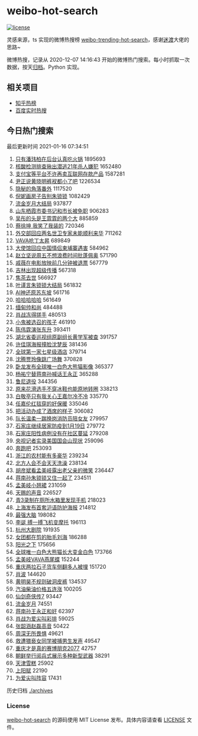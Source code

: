 # weibo-hot-search

[![license](https://img.shields.io/github/license/Arrackisarookie/weibo-hot-search)](https://github.com/Arrackisarookie/weibo-hot-search/blob/master/LICENSE)

灵感来源，ts 实现的微博热搜榜 [weibo-trending-hot-search](https://github.com/justjavac/weibo-trending-hot-search)，感谢[迷渡](https://github.com/justjavac)大佬的思路~

微博热搜，记录从 2020-12-07 14:16:43 开始的微博热门搜索。每小时抓取一次数据，按天[归档](./archives)。Python 实现。

## 相关项目
+ [知乎热榜](https://github.com/Arrackisarookie/zhihu-top-search)
+ [百度实时热搜](https://github.com/Arrackisarookie/baidu-hot-search)

## 今日热门搜索

<!-- Rank Begin -->

最后更新时间 2021-01-16 07:34:51

1. [只有潘玮柏在后台认真吃火锅](https://s.weibo.com/weibo?q=%23%E5%8F%AA%E6%9C%89%E6%BD%98%E7%8E%AE%E6%9F%8F%E5%9C%A8%E5%90%8E%E5%8F%B0%E8%AE%A4%E7%9C%9F%E5%90%83%E7%81%AB%E9%94%85%23&Refer=top) 1895693
1. [核酸检测排查揪出潜逃21年杀人嫌犯](https://s.weibo.com/weibo?q=%23%E6%A0%B8%E9%85%B8%E6%A3%80%E6%B5%8B%E6%8E%92%E6%9F%A5%E6%8F%AA%E5%87%BA%E6%BD%9C%E9%80%8321%E5%B9%B4%E6%9D%80%E4%BA%BA%E5%AB%8C%E7%8A%AF%23&Refer=top) 1652480
1. [支付宝等平台不许再卖互联网存款产品](https://s.weibo.com/weibo?q=%23%E6%94%AF%E4%BB%98%E5%AE%9D%E7%AD%89%E5%B9%B3%E5%8F%B0%E4%B8%8D%E8%AE%B8%E5%86%8D%E5%8D%96%E4%BA%92%E8%81%94%E7%BD%91%E5%AD%98%E6%AC%BE%E4%BA%A7%E5%93%81%23&Refer=top) 1587281
1. [尹正说黄晓明裤衩都小了吧](https://s.weibo.com/weibo?q=%23%E5%B0%B9%E6%AD%A3%E8%AF%B4%E9%BB%84%E6%99%93%E6%98%8E%E8%A3%A4%E8%A1%A9%E9%83%BD%E5%B0%8F%E4%BA%86%E5%90%A7%23&Refer=top) 1226534
1. [隐秘的角落番外](https://s.weibo.com/weibo?q=%23%E9%9A%90%E7%A7%98%E7%9A%84%E8%A7%92%E8%90%BD%E7%95%AA%E5%A4%96%23&Refer=top) 1117520
1. [倪妮画房子告别朱锁锁](https://s.weibo.com/weibo?q=%23%E5%80%AA%E5%A6%AE%E7%94%BB%E6%88%BF%E5%AD%90%E5%91%8A%E5%88%AB%E6%9C%B1%E9%94%81%E9%94%81%23&Refer=top) 1082429
1. [流金岁月大结局](https://s.weibo.com/weibo?q=%23%E6%B5%81%E9%87%91%E5%B2%81%E6%9C%88%E5%A4%A7%E7%BB%93%E5%B1%80%23&Refer=top) 937877
1. [山东栖霞市委书记和市长被免职](https://s.weibo.com/weibo?q=%23%E5%B1%B1%E4%B8%9C%E6%A0%96%E9%9C%9E%E5%B8%82%E5%A7%94%E4%B9%A6%E8%AE%B0%E5%92%8C%E5%B8%82%E9%95%BF%E8%A2%AB%E5%85%8D%E8%81%8C%23&Refer=top) 906283
1. [吴彤的头是王霏霏的两个大](https://s.weibo.com/weibo?q=%23%E5%90%B4%E5%BD%A4%E7%9A%84%E5%A4%B4%E6%98%AF%E7%8E%8B%E9%9C%8F%E9%9C%8F%E7%9A%84%E4%B8%A4%E4%B8%AA%E5%A4%A7%23&Refer=top) 885859
1. [蔡徐坤 我笑了我装的](https://s.weibo.com/weibo?q=%E8%94%A1%E5%BE%90%E5%9D%A4%20%E6%88%91%E7%AC%91%E4%BA%86%E6%88%91%E8%A3%85%E7%9A%84&Refer=top) 720346
1. [外交部回应两名世卫专家未能顺利来华](https://s.weibo.com/weibo?q=%E5%A4%96%E4%BA%A4%E9%83%A8%E5%9B%9E%E5%BA%94%E4%B8%A4%E5%90%8D%E4%B8%96%E5%8D%AB%E4%B8%93%E5%AE%B6%E6%9C%AA%E8%83%BD%E9%A1%BA%E5%88%A9%E6%9D%A5%E5%8D%8E&Refer=top) 711262
1. [VAVA呛丁太昇](https://s.weibo.com/weibo?q=%23VAVA%E5%91%9B%E4%B8%81%E5%A4%AA%E6%98%87%23&Refer=top) 689849
1. [大使馆回应中国情侣柬埔寨遇害](https://s.weibo.com/weibo?q=%E5%A4%A7%E4%BD%BF%E9%A6%86%E5%9B%9E%E5%BA%94%E4%B8%AD%E5%9B%BD%E6%83%85%E4%BE%A3%E6%9F%AC%E5%9F%94%E5%AF%A8%E9%81%87%E5%AE%B3&Refer=top) 584962
1. [赵立坚说周五不想浪费时间批蓬佩奥](https://s.weibo.com/weibo?q=%23%E8%B5%B5%E7%AB%8B%E5%9D%9A%E8%AF%B4%E5%91%A8%E4%BA%94%E4%B8%8D%E6%83%B3%E6%B5%AA%E8%B4%B9%E6%97%B6%E9%97%B4%E6%89%B9%E8%93%AC%E4%BD%A9%E5%A5%A5%23&Refer=top) 571790
1. [戚薇在电影放映前几分钟被退票](https://s.weibo.com/weibo?q=%23%E6%88%9A%E8%96%87%E5%9C%A8%E7%94%B5%E5%BD%B1%E6%94%BE%E6%98%A0%E5%89%8D%E5%87%A0%E5%88%86%E9%92%9F%E8%A2%AB%E9%80%80%E7%A5%A8%23&Refer=top) 567779
1. [吉林出现超级传播](https://s.weibo.com/weibo?q=%23%E5%90%89%E6%9E%97%E5%87%BA%E7%8E%B0%E8%B6%85%E7%BA%A7%E4%BC%A0%E6%92%AD%23&Refer=top) 567318
1. [焦茶去世](https://s.weibo.com/weibo?q=%23%E7%84%A6%E8%8C%B6%E5%8E%BB%E4%B8%96%23&Refer=top) 566927
1. [叶谨言朱锁锁大结局](https://s.weibo.com/weibo?q=%E5%8F%B6%E8%B0%A8%E8%A8%80%E6%9C%B1%E9%94%81%E9%94%81%E5%A4%A7%E7%BB%93%E5%B1%80&Refer=top) 561832
1. [AI神还原苏东坡](https://s.weibo.com/weibo?q=%23AI%E7%A5%9E%E8%BF%98%E5%8E%9F%E8%8B%8F%E4%B8%9C%E5%9D%A1%23&Refer=top) 561716
1. [哈哈哈哈哈](https://s.weibo.com/weibo?q=%E5%93%88%E5%93%88%E5%93%88%E5%93%88%E5%93%88&Refer=top) 561649
1. [缅甸帅和尚](https://s.weibo.com/weibo?q=%23%E7%BC%85%E7%94%B8%E5%B8%85%E5%92%8C%E5%B0%9A%23&Refer=top) 484488
1. [肖战冻得搓手](https://s.weibo.com/weibo?q=%23%E8%82%96%E6%88%98%E5%86%BB%E5%BE%97%E6%90%93%E6%89%8B%23&Refer=top) 480513
1. [小鬼被选召的孩子](https://s.weibo.com/weibo?q=%23%E5%B0%8F%E9%AC%BC%E8%A2%AB%E9%80%89%E5%8F%AC%E7%9A%84%E5%AD%A9%E5%AD%90%23&Refer=top) 461910
1. [陈伟霆演张东升](https://s.weibo.com/weibo?q=%E9%99%88%E4%BC%9F%E9%9C%86%E6%BC%94%E5%BC%A0%E4%B8%9C%E5%8D%87&Refer=top) 393411
1. [湖北省委巡视组原副组长黄学军被查](https://s.weibo.com/weibo?q=%23%E6%B9%96%E5%8C%97%E7%9C%81%E5%A7%94%E5%B7%A1%E8%A7%86%E7%BB%84%E5%8E%9F%E5%89%AF%E7%BB%84%E9%95%BF%E9%BB%84%E5%AD%A6%E5%86%9B%E8%A2%AB%E6%9F%A5%23&Refer=top) 391757
1. [许佳琪海报撞脸沈梦辰](https://s.weibo.com/weibo?q=%23%E8%AE%B8%E4%BD%B3%E7%90%AA%E6%B5%B7%E6%8A%A5%E6%92%9E%E8%84%B8%E6%B2%88%E6%A2%A6%E8%BE%B0%23&Refer=top) 381436
1. [全球第一家七星级酒店](https://s.weibo.com/weibo?q=%23%E5%85%A8%E7%90%83%E7%AC%AC%E4%B8%80%E5%AE%B6%E4%B8%83%E6%98%9F%E7%BA%A7%E9%85%92%E5%BA%97%23&Refer=top) 379714
1. [沈腾贾玲像跳广场舞](https://s.weibo.com/weibo?q=%E6%B2%88%E8%85%BE%E8%B4%BE%E7%8E%B2%E5%83%8F%E8%B7%B3%E5%B9%BF%E5%9C%BA%E8%88%9E&Refer=top) 370828
1. [卧龙发布全球唯一白色大熊猫影像](https://s.weibo.com/weibo?q=%E5%8D%A7%E9%BE%99%E5%8F%91%E5%B8%83%E5%85%A8%E7%90%83%E5%94%AF%E4%B8%80%E7%99%BD%E8%89%B2%E5%A4%A7%E7%86%8A%E7%8C%AB%E5%BD%B1%E5%83%8F&Refer=top) 365377
1. [杨祐宁替蒋南孙喊话王永正](https://s.weibo.com/weibo?q=%23%E6%9D%A8%E7%A5%90%E5%AE%81%E6%9B%BF%E8%92%8B%E5%8D%97%E5%AD%99%E5%96%8A%E8%AF%9D%E7%8E%8B%E6%B0%B8%E6%AD%A3%23&Refer=top) 365288
1. [鲁尼退役](https://s.weibo.com/weibo?q=%23%E9%B2%81%E5%B0%BC%E9%80%80%E5%BD%B9%23&Refer=top) 344356
1. [原来花滑选手不穿冰鞋也能原地转圈](https://s.weibo.com/weibo?q=%23%E5%8E%9F%E6%9D%A5%E8%8A%B1%E6%BB%91%E9%80%89%E6%89%8B%E4%B8%8D%E7%A9%BF%E5%86%B0%E9%9E%8B%E4%B9%9F%E8%83%BD%E5%8E%9F%E5%9C%B0%E8%BD%AC%E5%9C%88%23&Refer=top) 338213
1. [白敬亭只有我关心王嘉尔冷不冷](https://s.weibo.com/weibo?q=%23%E7%99%BD%E6%95%AC%E4%BA%AD%E5%8F%AA%E6%9C%89%E6%88%91%E5%85%B3%E5%BF%83%E7%8E%8B%E5%98%89%E5%B0%94%E5%86%B7%E4%B8%8D%E5%86%B7%23&Refer=top) 335770
1. [任嘉伦红毯穿的好保暖](https://s.weibo.com/weibo?q=%23%E4%BB%BB%E5%98%89%E4%BC%A6%E7%BA%A2%E6%AF%AF%E7%A9%BF%E7%9A%84%E5%A5%BD%E4%BF%9D%E6%9A%96%23&Refer=top) 335046
1. [把活动办成了酒席的样子](https://s.weibo.com/weibo?q=%23%E6%8A%8A%E6%B4%BB%E5%8A%A8%E5%8A%9E%E6%88%90%E4%BA%86%E9%85%92%E5%B8%AD%E7%9A%84%E6%A0%B7%E5%AD%90%23&Refer=top) 306082
1. [队长温柔一踹换岗消防员陪女友](https://s.weibo.com/weibo?q=%23%E9%98%9F%E9%95%BF%E6%B8%A9%E6%9F%94%E4%B8%80%E8%B8%B9%E6%8D%A2%E5%B2%97%E6%B6%88%E9%98%B2%E5%91%98%E9%99%AA%E5%A5%B3%E5%8F%8B%23&Refer=top) 279957
1. [石家庄继续居家防疫到1月19日](https://s.weibo.com/weibo?q=%E7%9F%B3%E5%AE%B6%E5%BA%84%E7%BB%A7%E7%BB%AD%E5%B1%85%E5%AE%B6%E9%98%B2%E7%96%AB%E5%88%B01%E6%9C%8819%E6%97%A5&Refer=top) 279772
1. [石家庄阳性病例没有在社区蔓延](https://s.weibo.com/weibo?q=%E7%9F%B3%E5%AE%B6%E5%BA%84%E9%98%B3%E6%80%A7%E7%97%85%E4%BE%8B%E6%B2%A1%E6%9C%89%E5%9C%A8%E7%A4%BE%E5%8C%BA%E8%94%93%E5%BB%B6&Refer=top) 279208
1. [央视记者实录美国国会山现状](https://s.weibo.com/weibo?q=%23%E5%A4%AE%E8%A7%86%E8%AE%B0%E8%80%85%E5%AE%9E%E5%BD%95%E7%BE%8E%E5%9B%BD%E5%9B%BD%E4%BC%9A%E5%B1%B1%E7%8E%B0%E7%8A%B6%23&Refer=top) 259096
1. [奔跑吧](https://s.weibo.com/weibo?q=%E5%A5%94%E8%B7%91%E5%90%A7&Refer=top) 253093
1. [浙江的农村能有多豪华](https://s.weibo.com/weibo?q=%23%E6%B5%99%E6%B1%9F%E7%9A%84%E5%86%9C%E6%9D%91%E8%83%BD%E6%9C%89%E5%A4%9A%E8%B1%AA%E5%8D%8E%23&Refer=top) 239234
1. [北方人会不会天天洗澡](https://s.weibo.com/weibo?q=%23%E5%8C%97%E6%96%B9%E4%BA%BA%E4%BC%9A%E4%B8%8D%E4%BC%9A%E5%A4%A9%E5%A4%A9%E6%B4%97%E6%BE%A1%23&Refer=top) 238134
1. [胡彦斌看孟美岐露出老父亲的微笑](https://s.weibo.com/weibo?q=%23%E8%83%A1%E5%BD%A6%E6%96%8C%E7%9C%8B%E5%AD%9F%E7%BE%8E%E5%B2%90%E9%9C%B2%E5%87%BA%E8%80%81%E7%88%B6%E4%BA%B2%E7%9A%84%E5%BE%AE%E7%AC%91%23&Refer=top) 236447
1. [蒋南孙朱锁锁又住一起了](https://s.weibo.com/weibo?q=%E8%92%8B%E5%8D%97%E5%AD%99%E6%9C%B1%E9%94%81%E9%94%81%E5%8F%88%E4%BD%8F%E4%B8%80%E8%B5%B7%E4%BA%86&Refer=top) 234511
1. [孟美岐小翘裙](https://s.weibo.com/weibo?q=%23%E5%AD%9F%E7%BE%8E%E5%B2%90%E5%B0%8F%E7%BF%98%E8%A3%99%23&Refer=top) 231059
1. [天赐的声音](https://s.weibo.com/weibo?q=%E5%A4%A9%E8%B5%90%E7%9A%84%E5%A3%B0%E9%9F%B3&Refer=top) 226527
1. [青3录制在厕所水箱里发现手机](https://s.weibo.com/weibo?q=%23%E9%9D%923%E5%BD%95%E5%88%B6%E5%9C%A8%E5%8E%95%E6%89%80%E6%B0%B4%E7%AE%B1%E9%87%8C%E5%8F%91%E7%8E%B0%E6%89%8B%E6%9C%BA%23&Refer=top) 218023
1. [上海发布首套沪语防护海报](https://s.weibo.com/weibo?q=%E4%B8%8A%E6%B5%B7%E5%8F%91%E5%B8%83%E9%A6%96%E5%A5%97%E6%B2%AA%E8%AF%AD%E9%98%B2%E6%8A%A4%E6%B5%B7%E6%8A%A5&Refer=top) 214812
1. [最强大脑](https://s.weibo.com/weibo?q=%E6%9C%80%E5%BC%BA%E5%A4%A7%E8%84%91&Refer=top) 198082
1. [李诞 搏一搏飞机变摩托](https://s.weibo.com/weibo?q=%E6%9D%8E%E8%AF%9E%20%E6%90%8F%E4%B8%80%E6%90%8F%E9%A3%9E%E6%9C%BA%E5%8F%98%E6%91%A9%E6%89%98&Refer=top) 196113
1. [杭州大剧院](https://s.weibo.com/weibo?q=%E6%9D%AD%E5%B7%9E%E5%A4%A7%E5%89%A7%E9%99%A2&Refer=top) 191935
1. [女团都在剪的胎毛刘海](https://s.weibo.com/weibo?q=%23%E5%A5%B3%E5%9B%A2%E9%83%BD%E5%9C%A8%E5%89%AA%E7%9A%84%E8%83%8E%E6%AF%9B%E5%88%98%E6%B5%B7%23&Refer=top) 186288
1. [阳光之下](https://s.weibo.com/weibo?q=%E9%98%B3%E5%85%89%E4%B9%8B%E4%B8%8B&Refer=top) 175656
1. [全球唯一白色大熊猫长大变金白色](https://s.weibo.com/weibo?q=%E5%85%A8%E7%90%83%E5%94%AF%E4%B8%80%E7%99%BD%E8%89%B2%E5%A4%A7%E7%86%8A%E7%8C%AB%E9%95%BF%E5%A4%A7%E5%8F%98%E9%87%91%E7%99%BD%E8%89%B2&Refer=top) 173766
1. [孟美岐VAVA燕尾蝶](https://s.weibo.com/weibo?q=%E5%AD%9F%E7%BE%8E%E5%B2%90VAVA%E7%87%95%E5%B0%BE%E8%9D%B6&Refer=top) 152244
1. [重庆两拉石子货车侧翻多人被埋](https://s.weibo.com/weibo?q=%E9%87%8D%E5%BA%86%E4%B8%A4%E6%8B%89%E7%9F%B3%E5%AD%90%E8%B4%A7%E8%BD%A6%E4%BE%A7%E7%BF%BB%E5%A4%9A%E4%BA%BA%E8%A2%AB%E5%9F%8B&Refer=top) 151720
1. [肖波](https://s.weibo.com/weibo?q=%E8%82%96%E6%B3%A2&Refer=top) 144620
1. [黄明昊不规则破洞皮裤](https://s.weibo.com/weibo?q=%23%E9%BB%84%E6%98%8E%E6%98%8A%E4%B8%8D%E8%A7%84%E5%88%99%E7%A0%B4%E6%B4%9E%E7%9A%AE%E8%A3%A4%23&Refer=top) 134537
1. [汽油柴油价格五连涨](https://s.weibo.com/weibo?q=%23%E6%B1%BD%E6%B2%B9%E6%9F%B4%E6%B2%B9%E4%BB%B7%E6%A0%BC%E4%BA%94%E8%BF%9E%E6%B6%A8%23&Refer=top) 100205
1. [仙剑奇侠传7](https://s.weibo.com/weibo?q=%23%E4%BB%99%E5%89%91%E5%A5%87%E4%BE%A0%E4%BC%A07%23&Refer=top) 93447
1. [流金岁月](https://s.weibo.com/weibo?q=%E6%B5%81%E9%87%91%E5%B2%81%E6%9C%88&Refer=top) 74551
1. [蒋南孙王永正和好](https://s.weibo.com/weibo?q=%E8%92%8B%E5%8D%97%E5%AD%99%E7%8E%8B%E6%B0%B8%E6%AD%A3%E5%92%8C%E5%A5%BD&Refer=top) 62397
1. [肖战为爱尖叫彩排](https://s.weibo.com/weibo?q=%23%E8%82%96%E6%88%98%E4%B8%BA%E7%88%B1%E5%B0%96%E5%8F%AB%E5%BD%A9%E6%8E%92%23&Refer=top) 59025
1. [张韶涵赵磊高音](https://s.weibo.com/weibo?q=%23%E5%BC%A0%E9%9F%B6%E6%B6%B5%E8%B5%B5%E7%A3%8A%E9%AB%98%E9%9F%B3%23&Refer=top) 50422
1. [周深无所畏惧](https://s.weibo.com/weibo?q=%23%E5%91%A8%E6%B7%B1%E6%97%A0%E6%89%80%E7%95%8F%E6%83%A7%23&Refer=top) 49621
1. [救遭猥亵女同学被捕男生发声](https://s.weibo.com/weibo?q=%23%E6%95%91%E9%81%AD%E7%8C%A5%E4%BA%B5%E5%A5%B3%E5%90%8C%E5%AD%A6%E8%A2%AB%E6%8D%95%E7%94%B7%E7%94%9F%E5%8F%91%E5%A3%B0%23&Refer=top) 49547
1. [重庆才是真的赛博朋克2077](https://s.weibo.com/weibo?q=%23%E9%87%8D%E5%BA%86%E6%89%8D%E6%98%AF%E7%9C%9F%E7%9A%84%E8%B5%9B%E5%8D%9A%E6%9C%8B%E5%85%8B2077%23&Refer=top) 42757
1. [朝鲜举行阅兵式展示多种新型武器](https://s.weibo.com/weibo?q=%E6%9C%9D%E9%B2%9C%E4%B8%BE%E8%A1%8C%E9%98%85%E5%85%B5%E5%BC%8F%E5%B1%95%E7%A4%BA%E5%A4%9A%E7%A7%8D%E6%96%B0%E5%9E%8B%E6%AD%A6%E5%99%A8&Refer=top) 38291
1. [天津雪糕](https://s.weibo.com/weibo?q=%E5%A4%A9%E6%B4%A5%E9%9B%AA%E7%B3%95&Refer=top) 25902
1. [上阳赋](https://s.weibo.com/weibo?q=%E4%B8%8A%E9%98%B3%E8%B5%8B&Refer=top) 22190
1. [为爱尖叫阵容](https://s.weibo.com/weibo?q=%23%E4%B8%BA%E7%88%B1%E5%B0%96%E5%8F%AB%E9%98%B5%E5%AE%B9%23&Refer=top) 17431
<!-- Rank End -->

历史归档 [./archives](./archives)

### License

[weibo-hot-search](https://github.com/Arrackisarookie/weibo-hot-search) 的源码使用 MIT License 发布。具体内容请查看 [LICENSE](./LICENSE) 文件。
